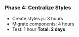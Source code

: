 ### Phase 4: Centralize Styles

- Create styles.js: 3 hours
- Migrate components: 4 hours
- Test: 1 hour
**Total: 2 days**
